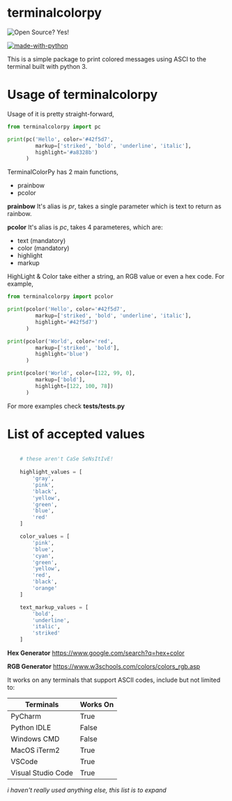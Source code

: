 # terminalcolorpy

![Open Source? Yes!](https://badgen.net/badge/Open%20Source%20%3F/Yes%21/blue?icon=github)

[![made-with-python](https://img.shields.io/badge/Made%20with-Python-1f425f.svg)](https://www.python.org/)

This is a simple package to print colored messages using ASCI to the terminal built with python 3.

# Usage of terminalcolorpy


Usage of it is pretty straight-forward,
```py
from terminalcolorpy import pc

print(pc('Hello', color='#42f5d7',
         markup=['striked', 'bold', 'underline', 'italic'],
         highlight='#a8328b')
      )
```

TerminalColorPy has 2 main functions, 
- prainbow
- pcolor

**prainbow** It's alias is *pr*, takes a single parameter which is text to return as rainbow.

**pcolor** It's alias is *pc*, takes 4 parameteres, which are:
 - text (mandatory)
 - color (mandatory)
 - highlight 
 - markup

HighLight & Color take either a string, an RGB value or even a hex code. For example,
    
```python
from terminalcolorpy import pcolor

print(pcolor('Hello', color='#42f5d7',
         markup=['striked', 'bold', 'underline', 'italic'],
         highlight='#42f5d7')
      )

print(pcolor('World', color='red',
         markup=['striked', 'bold'],
         highlight='blue')
      )

print(pcolor('World', color=[122, 99, 0],
         markup=['bold'],
         highlight=[122, 100, 78])
      )
```

For more examples check **tests/tests.py**

# List of accepted values
```python
    
    # these aren't CaSe SeNsItIvE!
    
    highlight_values = [
        'gray',
        'pink',
        'black',
        'yellow',
        'green',
        'blue',
        'red'
    ]

    color_values = [
        'pink',
        'blue',
        'cyan',
        'green',
        'yellow',
        'red',
        'black',
        'orange'
    ]

    text_markup_values = [
        'bold',
        'underline',
        'italic',
        'striked'
    ]
```

**Hex Generator** https://www.google.com/search?q=hex+color

**RGB Generator** https://www.w3schools.com/colors/colors_rgb.asp

It works on any terminals that support ASCII codes, include but not limited to:

| Terminals      | Works On |
| ----------- | ----------- |
| PyCharm      | True       |
| Python IDLE   | False        |
| Windows CMD    | False  |
| MacOS iTerm2         | True |
| VSCode | True
|  Visual Studio Code | True

*i haven't really used anything else, this list is to expand*